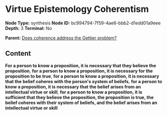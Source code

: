# Virtue Epistemology Coherentism

**Node Type:** synthesis
**Node ID:** bc994794-7f59-4ae6-bbb2-d1edd01a9eee
**Depth:** 3
**Terminal:** No

**Parent:** [Does coherence address the Gettier problem?](does-coherence-address-the-gettier-problem.md)

## Content

**For a person to know a proposition, it is necessary that they believe the proposition**, **for a person to know a proposition, it is necessary for the proposition to be true**, **for a person to know a proposition, it is necessary that the belief coheres with the person's system of beliefs**, **for a person to know a proposition, it is necessary that the belief arises from an intellectual virtue or skill**, **for a person to know a proposition, it is sufficient that they believe the proposition, the proposition is true, the belief coheres with their system of beliefs, and the belief arises from an intellectual virtue or skill**
